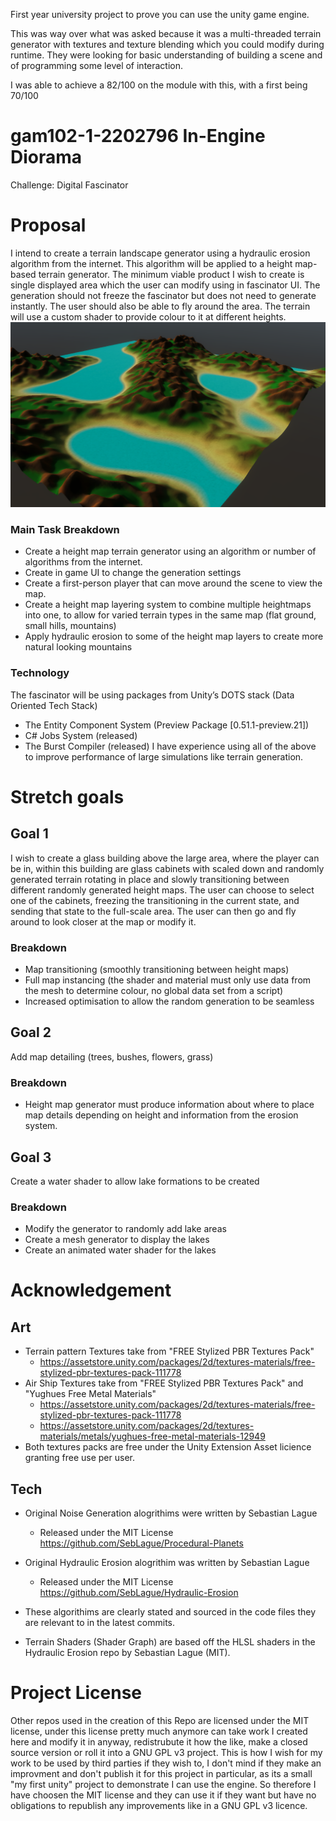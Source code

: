 First year university project to prove you can use the unity game engine.

This was way over what was asked because it was a multi-threaded terrain generator with textures and texture blending which you could modify during runtime.
They were looking for basic understanding of building a scene and of programming some level of interaction.

I was able to achieve a 82/100 on the module with this, with a first being 70/100

# gam102-1-2202796 In-Engine Diorama
Challenge: Digital Fascinator
# Proposal
I intend to create a terrain landscape generator using a hydraulic erosion algorithm from the internet. This algorithm will be applied to a height map-based terrain generator.
The minimum viable product I wish to create is single displayed area which the user can modify using in fascinator UI. The generation should not freeze the fascinator but does not need to generate instantly.
The user should also be able to fly around the area.
The terrain will use a custom shader to provide colour to it at different heights.
<br>
![alt text](Images/19thOctober.png) 
<br>
### Main Task Breakdown
-	Create a height map terrain generator using an algorithm or number of algorithms from the internet.
-	Create in game UI to change the generation settings
-	Create a first-person player that can move around the scene to view the map.
-	Create a height map layering system to combine multiple heightmaps into one, to allow for varied terrain types in the same map (flat ground, small hills, mountains)
-	Apply hydraulic erosion to some of the height map layers to create more natural looking mountains
### Technology
The fascinator will be using packages from Unity’s DOTS stack (Data Oriented Tech Stack)
-	The Entity Component System (Preview Package [0.51.1-preview.21])
-	C# Jobs System (released)
-	The Burst Compiler (released)
I have experience using all of the above to improve performance of large simulations like terrain generation.
# Stretch goals
## Goal 1
I wish to create a glass building above the large area, where the player can be in, within this building are glass cabinets with scaled down and randomly generated terrain rotating in place and slowly transitioning between different randomly generated height maps.
The user can choose to select one of the cabinets, freezing the transitioning in the current state, and sending that state to the full-scale area. The user can then go and fly around to look closer at the map or modify it.
### Breakdown
-	Map transitioning (smoothly transitioning between height maps)
-	Full map instancing (the shader and material must only use data from the mesh to determine colour, no global data set from a script)
-	Increased optimisation to allow the random generation to be seamless
## Goal 2
Add map detailing
 (trees, bushes, flowers, grass)
### Breakdown
-	Height map generator must produce information about where to place map details depending on height and information from the erosion system.
## Goal 3
Create a water shader to allow lake formations to be created
### Breakdown
-	Modify the generator to randomly add lake areas
-	Create a mesh generator to display the lakes
-	Create an animated water shader for the lakes

# Acknowledgement
## Art
* Terrain pattern Textures take from "FREE Stylized PBR Textures Pack"
  * https://assetstore.unity.com/packages/2d/textures-materials/free-stylized-pbr-textures-pack-111778
* Air Ship Textures take from "FREE Stylized PBR Textures Pack" and "Yughues Free Metal Materials" 
  * https://assetstore.unity.com/packages/2d/textures-materials/free-stylized-pbr-textures-pack-111778
  * https://assetstore.unity.com/packages/2d/textures-materials/metals/yughues-free-metal-materials-12949
* Both textures packs are free under the Unity Extension Asset licience granting free use per user.
## Tech
* Original Noise Generation alogrithims were written by Sebastian Lague
  * Released under the MIT License https://github.com/SebLague/Procedural-Planets
* Original Hydraulic Erosion alogrithim was written by Sebastian Lague
  * Released under the MIT License https://github.com/SebLague/Hydraulic-Erosion
* These algorithims are clearly stated and sourced in the code files they are relevant to in the latest commits.

* Terrain Shaders (Shader Graph) are based off the HLSL shaders in the Hydraulic Erosion repo by Sebastian Lague (MIT).

# Project License
Other repos used in the creation of this Repo are licensed under the MIT license, under this license pretty much anymore can take work I created here and modify it in anyway, redistrubute it how the like, make a closed source version or roll it into a GNU GPL v3 project.
This is how I wish for my work to be used by third parties if they wish to, I don't mind if they make an improvment and don't publish it for this project in particular, as its a small "my first unity" project to demonstrate I can use the engine. So therefore I have choosen the MIT license and they can use it if they want but have no obligations to republish any improvements like in a GNU GPL v3 licence.
